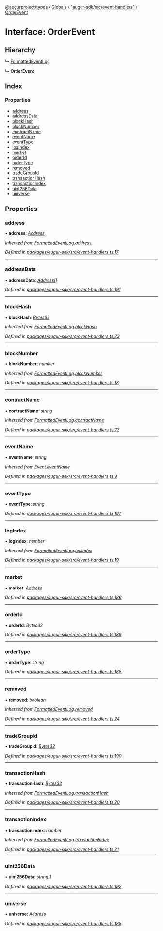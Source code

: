 [@augurproject/types](../README.md) › [Globals](../globals.md) › ["augur-sdk/src/event-handlers"](../modules/_augur_sdk_src_event_handlers_.md) › [OrderEvent](_augur_sdk_src_event_handlers_.orderevent.md)

# Interface: OrderEvent

## Hierarchy

  ↳ [FormattedEventLog](_augur_sdk_src_event_handlers_.formattedeventlog.md)

  ↳ **OrderEvent**

## Index

### Properties

* [address](_augur_sdk_src_event_handlers_.orderevent.md#address)
* [addressData](_augur_sdk_src_event_handlers_.orderevent.md#addressdata)
* [blockHash](_augur_sdk_src_event_handlers_.orderevent.md#blockhash)
* [blockNumber](_augur_sdk_src_event_handlers_.orderevent.md#blocknumber)
* [contractName](_augur_sdk_src_event_handlers_.orderevent.md#contractname)
* [eventName](_augur_sdk_src_event_handlers_.orderevent.md#eventname)
* [eventType](_augur_sdk_src_event_handlers_.orderevent.md#eventtype)
* [logIndex](_augur_sdk_src_event_handlers_.orderevent.md#logindex)
* [market](_augur_sdk_src_event_handlers_.orderevent.md#market)
* [orderId](_augur_sdk_src_event_handlers_.orderevent.md#orderid)
* [orderType](_augur_sdk_src_event_handlers_.orderevent.md#ordertype)
* [removed](_augur_sdk_src_event_handlers_.orderevent.md#removed)
* [tradeGroupId](_augur_sdk_src_event_handlers_.orderevent.md#tradegroupid)
* [transactionHash](_augur_sdk_src_event_handlers_.orderevent.md#transactionhash)
* [transactionIndex](_augur_sdk_src_event_handlers_.orderevent.md#transactionindex)
* [uint256Data](_augur_sdk_src_event_handlers_.orderevent.md#uint256data)
* [universe](_augur_sdk_src_event_handlers_.orderevent.md#universe)

## Properties

###  address

• **address**: *[Address](../modules/_augur_sdk_src_event_handlers_.md#address)*

*Inherited from [FormattedEventLog](_augur_sdk_src_event_handlers_.formattedeventlog.md).[address](_augur_sdk_src_event_handlers_.formattedeventlog.md#address)*

*Defined in [packages/augur-sdk/src/event-handlers.ts:17](https://github.com/AugurProject/augur/blob/69c4be52bf/packages/augur-sdk/src/event-handlers.ts#L17)*

___

###  addressData

• **addressData**: *[Address](../modules/_augur_sdk_src_event_handlers_.md#address)[]*

*Defined in [packages/augur-sdk/src/event-handlers.ts:191](https://github.com/AugurProject/augur/blob/69c4be52bf/packages/augur-sdk/src/event-handlers.ts#L191)*

___

###  blockHash

• **blockHash**: *[Bytes32](../modules/_augur_sdk_src_event_handlers_.md#bytes32)*

*Inherited from [FormattedEventLog](_augur_sdk_src_event_handlers_.formattedeventlog.md).[blockHash](_augur_sdk_src_event_handlers_.formattedeventlog.md#blockhash)*

*Defined in [packages/augur-sdk/src/event-handlers.ts:23](https://github.com/AugurProject/augur/blob/69c4be52bf/packages/augur-sdk/src/event-handlers.ts#L23)*

___

###  blockNumber

• **blockNumber**: *number*

*Inherited from [FormattedEventLog](_augur_sdk_src_event_handlers_.formattedeventlog.md).[blockNumber](_augur_sdk_src_event_handlers_.formattedeventlog.md#blocknumber)*

*Defined in [packages/augur-sdk/src/event-handlers.ts:18](https://github.com/AugurProject/augur/blob/69c4be52bf/packages/augur-sdk/src/event-handlers.ts#L18)*

___

###  contractName

• **contractName**: *string*

*Inherited from [FormattedEventLog](_augur_sdk_src_event_handlers_.formattedeventlog.md).[contractName](_augur_sdk_src_event_handlers_.formattedeventlog.md#contractname)*

*Defined in [packages/augur-sdk/src/event-handlers.ts:22](https://github.com/AugurProject/augur/blob/69c4be52bf/packages/augur-sdk/src/event-handlers.ts#L22)*

___

###  eventName

• **eventName**: *string*

*Inherited from [Event](_augur_sdk_src_event_handlers_.event.md).[eventName](_augur_sdk_src_event_handlers_.event.md#eventname)*

*Defined in [packages/augur-sdk/src/event-handlers.ts:9](https://github.com/AugurProject/augur/blob/69c4be52bf/packages/augur-sdk/src/event-handlers.ts#L9)*

___

###  eventType

• **eventType**: *string*

*Defined in [packages/augur-sdk/src/event-handlers.ts:187](https://github.com/AugurProject/augur/blob/69c4be52bf/packages/augur-sdk/src/event-handlers.ts#L187)*

___

###  logIndex

• **logIndex**: *number*

*Inherited from [FormattedEventLog](_augur_sdk_src_event_handlers_.formattedeventlog.md).[logIndex](_augur_sdk_src_event_handlers_.formattedeventlog.md#logindex)*

*Defined in [packages/augur-sdk/src/event-handlers.ts:19](https://github.com/AugurProject/augur/blob/69c4be52bf/packages/augur-sdk/src/event-handlers.ts#L19)*

___

###  market

• **market**: *[Address](../modules/_augur_sdk_src_event_handlers_.md#address)*

*Defined in [packages/augur-sdk/src/event-handlers.ts:186](https://github.com/AugurProject/augur/blob/69c4be52bf/packages/augur-sdk/src/event-handlers.ts#L186)*

___

###  orderId

• **orderId**: *[Bytes32](../modules/_augur_sdk_src_event_handlers_.md#bytes32)*

*Defined in [packages/augur-sdk/src/event-handlers.ts:189](https://github.com/AugurProject/augur/blob/69c4be52bf/packages/augur-sdk/src/event-handlers.ts#L189)*

___

###  orderType

• **orderType**: *string*

*Defined in [packages/augur-sdk/src/event-handlers.ts:188](https://github.com/AugurProject/augur/blob/69c4be52bf/packages/augur-sdk/src/event-handlers.ts#L188)*

___

###  removed

• **removed**: *boolean*

*Inherited from [FormattedEventLog](_augur_sdk_src_event_handlers_.formattedeventlog.md).[removed](_augur_sdk_src_event_handlers_.formattedeventlog.md#removed)*

*Defined in [packages/augur-sdk/src/event-handlers.ts:24](https://github.com/AugurProject/augur/blob/69c4be52bf/packages/augur-sdk/src/event-handlers.ts#L24)*

___

###  tradeGroupId

• **tradeGroupId**: *[Bytes32](../modules/_augur_sdk_src_event_handlers_.md#bytes32)*

*Defined in [packages/augur-sdk/src/event-handlers.ts:190](https://github.com/AugurProject/augur/blob/69c4be52bf/packages/augur-sdk/src/event-handlers.ts#L190)*

___

###  transactionHash

• **transactionHash**: *[Bytes32](../modules/_augur_sdk_src_event_handlers_.md#bytes32)*

*Inherited from [FormattedEventLog](_augur_sdk_src_event_handlers_.formattedeventlog.md).[transactionHash](_augur_sdk_src_event_handlers_.formattedeventlog.md#transactionhash)*

*Defined in [packages/augur-sdk/src/event-handlers.ts:20](https://github.com/AugurProject/augur/blob/69c4be52bf/packages/augur-sdk/src/event-handlers.ts#L20)*

___

###  transactionIndex

• **transactionIndex**: *number*

*Inherited from [FormattedEventLog](_augur_sdk_src_event_handlers_.formattedeventlog.md).[transactionIndex](_augur_sdk_src_event_handlers_.formattedeventlog.md#transactionindex)*

*Defined in [packages/augur-sdk/src/event-handlers.ts:21](https://github.com/AugurProject/augur/blob/69c4be52bf/packages/augur-sdk/src/event-handlers.ts#L21)*

___

###  uint256Data

• **uint256Data**: *string[]*

*Defined in [packages/augur-sdk/src/event-handlers.ts:192](https://github.com/AugurProject/augur/blob/69c4be52bf/packages/augur-sdk/src/event-handlers.ts#L192)*

___

###  universe

• **universe**: *[Address](../modules/_augur_sdk_src_event_handlers_.md#address)*

*Defined in [packages/augur-sdk/src/event-handlers.ts:185](https://github.com/AugurProject/augur/blob/69c4be52bf/packages/augur-sdk/src/event-handlers.ts#L185)*
